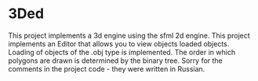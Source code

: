 # 3Ded
This project implements a 3d engine using the sfml 2d engine. This project implements an Editor that allows you to view objects loaded objects.
Loading of objects of the .obj type is implemented.
The order in which polygons are drawn is determined by the binary tree.
Sorry for the comments in the project code - they were written in Russian.
